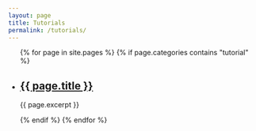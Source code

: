 ```yaml
---
layout: page
title: Tutorials
permalink: /tutorials/
---
```


<ul class="post-list">
{% for page in site.pages %}
{% if page.categories contains "tutorial" %}
<li>
<h2>
  <a class="post-link" href="{{ page.url }}">{{ page.title }}</a>
</h2>
<p> {{ page.excerpt }} </p>
</li>
{% endif %}
{% endfor %}
</ul>
